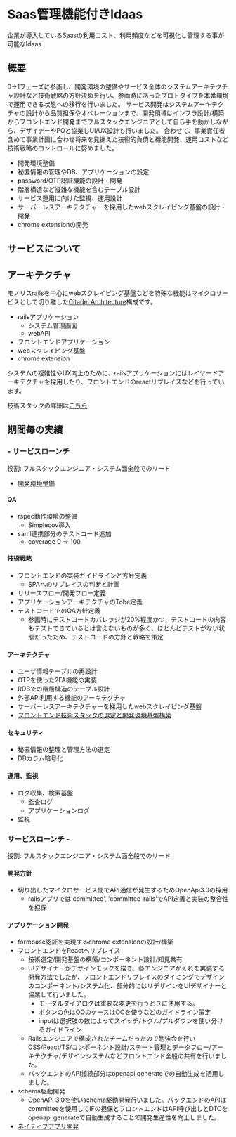 # Saas管理機能付きIdaas
企業が導入しているSaasの利用コスト、利用頻度などを可視化し管理する事が可能なIdaas

## 概要
0->1フェーズに参画し、開発環境の整備やサービス全体のシステムアーキテクチャ設計など技術戦略の方針決めを行い、参画時にあったプロトタイプを本番環境で運用できる状態への移行を行いました。
サービス開発はシステムアーキテクチャの設計から品質担保やオペレーションまで、開発領域はインフラ設計/構築からフロントエンド開発までフルスタックエンジニアとして自ら手を動かしながら、デザイナーやPOと協業しUI/UX設計も行いました。
合わせて、事業責任者含めて事業計画に合わせ将来を見据えた技術的負債と機能開発、運用コストなど技術戦略のコントロールに努めました。

* 開発環境整備
* 秘匿情報の管理やDB、アプリケーションの設定
* password/OTP認証機能の設計・開発
* 階層構造など複雑な機能を含むテーブル設計
* サービス運用に向けた監視、運用設計
* サーバーレスアーキテクチャーを採用したwebスクレイピング基盤の設計・開発
* chrome extensionの開発

## サービスについて

## アーキテクチャ
モノリスrailsを中心にwebスクレイピング基盤などを特殊な機能はマイクロサービスとして切り離した[Citadel Architecture](https://blog.appsignal.com/2020/04/08/the-citadel-architecture-at-appsignal.html)構成です。

* railsアプリケーション
  * システム管理画面
  * webAPI
* フロントエンドアプリケーション
* webスクレイピング基盤
* chrome extension

システムの複雑性やUX向上のために、railsアプリケーションにはレイヤードアーキテクチャを採用したり、フロントエンドのreactリプレイスなどを行っています。

技術スタックの詳細は[こちら](technology_stack.md)

## 期間毎の実績
### - サービスローンチ
役割: フルスタックエンジニア・システム面全般でのリード

* [開発環境整備](achievements/setup_development_enviroments.md)

#### QA
* rspec動作環境の整備
  * Simplecov導入
* saml連携部分のテストコード追加
  * coverage 0 -> 100

#### 技術戦略
* フロントエンドの実装ガイドラインと方針定義
  * SPAへのリプレイスの判断と計画
* リリースフロー/開発フロー定義
* アプリケーションアーキテクチャのTobe定義
* テストコードでのQA方針定義
  * 参画時にテストコードカバレッジが20%程度かつ、テストコードの内容もテストできているとは言えないものが多く、ほとんどテストがない状態だったため、テストコードの方針と戦略を策定

#### アーキテクチャ
* ユーザ情報テーブルの再設計
* OTPを使った2FA機能の実装
* RDBでの階層構造のテーブル設計
* 外部API利用する機能のアーキテクチャ
* サーバーレスアーキテクチャーを採用したwebスクレイピング基盤
* [フロントエンド技術スタックの選定と開発環境基盤構築](achievements/frontend_modern_strategy.md)

#### セキュリティ
* 秘匿情報の整理と管理方法の選定
* DBカラム暗号化

#### 運用、監視
* ログ収集、検索基盤
  * 監査ログ
  * アプリケーションログ
* 監視

### サービスローンチ -
役割: フルスタックエンジニア・システム面全般でのリード

#### 開発方針
* 切り出したマイクロサービス間でAPI通信が発生するためOpenApi3.0の採用
  * railsアプリでは'committee', 'committee-rails'でAPI定義と実装の整合性を担保

#### アプリケーション開発
* formbase認証を実現するchrome extensionの設計/構築
* フロントエンドをReactへリプレイス
  * 技術選定/開発基盤の構築/コンポーネント設計/知見共有
  * UIデザイナーがデザインモックを描き、各エンジニアがそれを実装する開発方法でしたが、フロントエンドリプレイスのタイミングでデザインのコンポーネント/システム化、部分的にはリデザインをUIデザイナーと協業して行いました。
    * モーダルダイアログは重要な変更を行うときに使用する。
    * ボタンの色はOOのケースはOOを使うなどのガイドライン策定
    * inputは選択肢の数によってスイッチ/トグル/プルダウンを使い分けるガイドライン
  * Railsエンジニアで構成されたチームだったので勉強会を行いCSS/React/TS/コンポーネント設計/ステート管理とデータフロー/アーキテクチャ/デザインシステムなどフロントエンド全般の共有を行いました。
  * バックエンドのAPI接続部分はopenapi generateでの自動生成を活用しました。
* schema駆動開発
  * OpenAPI 3.0を使いschema駆動開発行いました。バックエンドのAPIはcommitteeを使用してIFの担保とフロントエンドはAPI呼び出しとDTOをopenapi generateで自動生成することで開発生産性を向上しました。
* [ネイティブアプリ開発](achievements/native_app.md)
